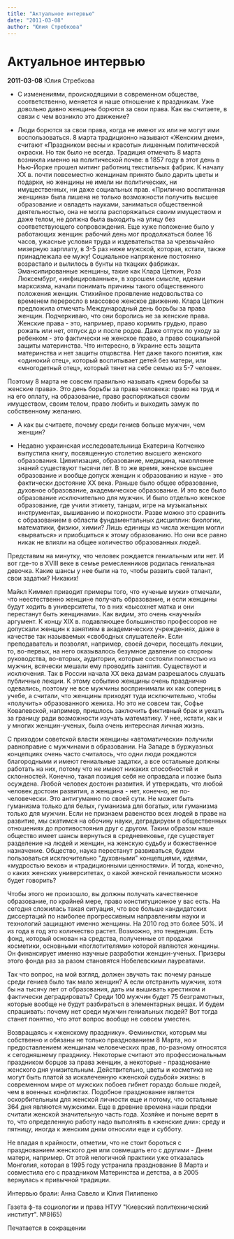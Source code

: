 ```yaml
---
title: "Актуальное интервью"
date: "2011-03-08"
author: "Юлия Стребкова"
---
```


# Актуальное интервью

**2011-03-08** Юлия Стребкова

- С изменениями, происходящими в современном обществе, соответственно, меняется и наше отношение к праздникам. Уже довольно давно женщины борются за свои права. Как вы считаете, в связи с чем возникло это движение?

- Люди борются за свои права, когда не имеют их или не могут ими воспользоваться. 8 марта традиционно называют «Женским днем», считают «Праздником весны и красоты» лишенным политической окраски. Но так было не всегда. Традиция отмечать 8 марта возникла именно на политической почве: в 1857 году в этот день в Нью-Йорке прошел митинг работниц текстильных фабрик. К началу ХХ в. почти повсеместно женщинам принято было дарить цветы и подарки, но женщины не имели ни политических, ни имущественных, ни даже социальных прав. «Прилично воспитанная женщина» была лишена не только возможности получить высшее образование и овладеть науками, заниматься общественной деятельностью, она не могла распоряжаться своим имуществом и даже телом, не должна была выходить на улицу без соответствующего сопровождения. Еще хуже положение было у работающих женщин: рабочий день мог продолжаться более 16 часов, ужасные условия труда и издевательства за чрезвычайно мизерную зарплату, в 3-5 раз ниже мужской, которая, кстати, также принадлежала ее мужу! Социальное напряжение постоянно возрастало и вылилось в бунты на ткацких фабриках. Эмансипированные женщины, такие как Клара Цеткин, Роза Люксембург, «инфицированные», в хорошем смысле, идеями марксизма, начали понимать причины такого общественного положения женщин. Стихийное проявление недовольства со временем переросло в массовое женское движение. Клара Цеткин предложила отмечать Международный день борьбы за права женщин. Подчеркиваю, что они боролись не за женские права. Женские права - это, например, право кормить грудью, право рожать или нет, отпуск до и после родов. Даже отпуск по уходу за ребенком - это фактически не женское право, а право социальной защиты материнства. Что интересно, в Украине есть защита материнства и нет защиты отцовства. Нет даже такого понятия, как «одинокий отец», который воспитывает детей без матери, или «многодетный отец», который тянет на себе семью из 5-7 человек.

Поэтому 8 марта не совсем правильно называть «днем борьбы за женские права». Это день борьбы за права человека: право на труд и на его оплату, на образование, право распоряжаться своим имуществом, своим телом, право любить и выходить замуж по собственному желанию.

- А как вы считаете, почему среди гениев больше мужчин, чем женщин?

- Недавно украинская исследовательница Екатерина Копченко выпустила книгу, посвященную столетию высшего женского образования. Цивилизация, образование, медицина, накопление знаний существуют тысячи лет. В то же время, женское высшее образование и вообще допуск женщин к образованию и науке - это фактически достояние ХХ века. Раньше было общее образование, духовное образование, академическое образование. И это все было образование исключительно для мужчин. И было отдельно женское образование, где учили этикету, танцам, игре на музыкальных инструментах, вышиванию и покорности. Разве можно это сравнить с образованием в области фундаментальных дисциплин: биологии, математики, физики, химии? Лишь единицы из числа женщин могли «вырваться» и приобщиться к этому образованию. Но они все равно никак не влияли на общее количество образованных людей.

Представим на минутку, что человек рождается гениальным или нет. И вот где-то в XVIII веке в семье ремесленников родилась гениальная девочка. Какие шансы у нее были на то, чтобы развить свой талант, свои задатки? Никаких!

Майкл Киммел приводит примеры того, что «ученые мужи» отмечали, что неестественно женщине получать образование, и если женщины будут ходить в университеты, то в них «высохнет матка и они перестанут быть женщинами». Как видим, это очень «научный» аргумент. К концу XIX в. подавляющее большинство профессоров не допускали женщин к занятиям в академических учреждениях, даже в качестве так называемых «свободных слушателей». Если преподаватель и позволял, например, своей дочери, посещать лекции, то, во-первых, на него оказывалось безумное давление со стороны руководства, во-вторых, аудитории, которые состояли полностью из мужчин, всячески мешали ему проводить занятия. Существуют и исключения. Так в России начала ХХ века дамам разрешалось слушать публичные лекции. К этому событию женщины очень празднично одевались, поэтому не все мужчины воспринимали их как соперниц в учебе, а считали, что женщины приходят туда исключительно, чтобы «получить» образованного жениха. Но это не совсем так, Софье Ковалевской, например, пришлось заключить фиктивный брак и уехать за границу ради возможности изучать математику. У нее, кстати, как и у многих женщин-ученых, была очень интересная личная жизнь.

С приходом советской власти женщины «автоматически» получили равноправие с мужчинами в образовании. На Западе в буржуазных концепциях очень часто считалось, что одни люди рождаются благородными и имеют гениальные задатки, а все остальные должны работать на них, потому что не имеют никаких способностей и склонностей. Конечно, такая позиция себя не оправдала и позже была осуждена. Любой человек достоин развития. И утверждать, что любой человек достоин развития, а женщина - нет, конечно, не по-человечески. Это антигуманно по своей сути. Не может быть гуманизма только для белых, гуманизма для богатых, или гуманизма только для мужчин. Если не признаем равенство всех людей в праве на развитие, мы скатимся на обочину науки, деградируем в общественных отношениях до противостояния друг с другом. Таким образом наше общество имеет шансы вернуться в средневековье, где существует разделение на людей и женщин, на женскую судьбу и божественное назначение. Общество, наука перестанут развиваться, будем пользоваться исключительно "духовными" концепциями, идеями, «мудростью веков» и «традиционными ценностями». И тогда, конечно, о каких женских университетах, о какой женской гениальности можно будет говорить?

Чтобы этого не произошло, вы должны получать качественное образование, по крайней мере, право конституционное у вас есть. На сегодня сложилась такая ситуация, что все больше кандидатских диссертаций по наиболее прогрессивным направлениям науки и технологий защищают именно женщины. На 2010 год это более 50%. И из года в год это количество растет. Возможно, это тенденция. Есть фонд, который основан на средства, полученные от продажи косметики, основными «поглотителями» которой являются женщины. Он финансирует именно научные разработки женщин-ученых. Призеры этого фонда раз за разом становятся Нобелевскими лауреатами.

Так что вопрос, на мой взгляд, должен звучать так: почему раньше среди гениев было так мало женщин? А если отстранить мужчин, хотя бы на тысячу лет от образования, дать им вышивать крестиком и фактически деградировать? Среди 100 мужчин будет 75 безграмотных, которые вообще не будут разбираться в элементарных вещах. И будем спрашивать: почему нет среди мужчин гениальных людей? Вот тогда станет понятно, что этот вопрос вообще не совсем уместен.

Возвращаясь к «женскому празднику». Феминистки, которым мы собственно и обязаны не только празднованием 8 Марта, но и предоставлением женщинам человеческих прав, по-разному относятся к сегодняшнему празднику. Некоторые считают это профессиональным праздником борцов за права женщин, а некоторые - празднование женского дня унизительным. Действительно, цветы и косметика не могут быть платой за искалеченную «женской судьбой» жизнь: в современном мире от мужских побоев гибнет гораздо больше людей, чем в военных конфликтах. Подобное празднование является оскорбительным для женской личности еще и потому, что остальные 364 дня являются мужскими. Еще в древние времена наши предки считали женской значительную часть года. Хозяйке и поныне верят в то, что определенную работу надо выполнять в «женские дни»: среду и пятницу, иногда к женским дням относили еще и субботу.

Не впадая в крайности, отметим, что не стоит бороться с празднованием женского дня или совмещать его с другими - Днем матери, например. От этой нелогичной практики уже отказалась Монголия, которая в 1995 году устранила празднование 8 Марта и совместила его с праздником Материнства и детства, а в 2005 вернулась к привычной традиции.

Интервью брали: Анна Савело и Юлия Пилипенко

Газета ф-та социологии и права НТУУ "Киевский политехнический институт". №8(65)

Печатается в сокращении